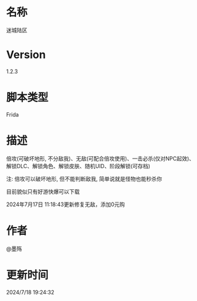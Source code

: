# 名称
迷城陆区
# Version
1.2.3
# 脚本类型
Frida
# 描述
倍攻(可破坏地形, 不分敌我)、无敌(可配合倍攻使用)、一击必杀(仅对NPC起效)、解锁DLC、解锁角色、解锁皮肤、随机UID、阶段解锁(可存档)

注: 倍攻可以破坏地形, 但不能判断敌我, 简单说就是怪物也能秒杀你

目前貌似只有好游快爆可以下载

2024年7月17日 11:18:43更新修复无敌，添加0元购
# 作者
@墨殇
# 更新时间
2024/7/18 19:24:32